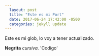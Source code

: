```yaml
---
  layout: post
  title: "Este es mi Port"
  date: 2017-06-24 17:42:00 -0500
  categories: jekyll update
---
```


  Este es mi glob, lo voy a tener actualizado.
  
  **Negrita** *cursiva*. 'Codigo'
